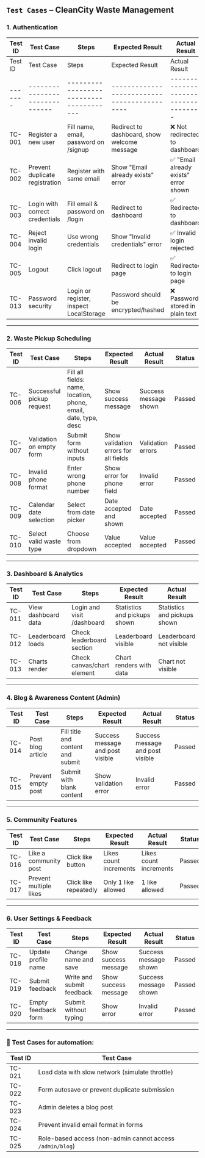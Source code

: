 ## `Test Cases` – CleanCity Waste Management


### 1. Authentication

| Test ID | Test Case                      | Steps                                 | Expected Result                             | Actual Result | Status |
| ------- | ------------------------------ | ------------------------------------- | ------------------------------------------- | ------------- | ------ |
| Test ID | Test Case                      | Steps                                   | Expected Result                             | Actual Result                        | Status |
| ------- | ------------------------------ | --------------------------------------- | ------------------------------------------- | ------------------------------------ | ------ |
| TC-001  | Register a new user            | Fill name, email, password on /signup   | Redirect to dashboard, show welcome message | ❌ Not redirected to dashboard        | Failed |
| TC-002  | Prevent duplicate registration | Register with same email                | Show "Email already exists" error           | ✅ "Email already exists" error shown | Passed |
| TC-003  | Login with correct credentials | Fill email & password on /login         | Redirect to dashboard                       | ✅ Redirected to dashboard            | Passed |
| TC-004  | Reject invalid login           | Use wrong credentials                   | Show "Invalid credentials" error            | ✅ Invalid login rejected             | Passed |
| TC-005  | Logout                         | Click logout                            | Redirect to login page                      | ✅ Redirected to login page           | Passed |
| TC-013  | Password security              | Login or register, inspect LocalStorage | Password should be encrypted/hashed         | ❌ Password stored in plain text      | Failed |

---

### 2. Waste Pickup Scheduling

| Test ID | Test Case                 | Steps                                                           | Expected Result                       | Actual Result | Status |
| ------- | ------------------------- | --------------------------------------------------------------- | ------------------------------------- | ------------- | ------ |
| TC-006  | Successful pickup request | Fill all fields: name, location, phone, email, date, type, desc | Show success message                  | Success message shown              | Passed       |
| TC-007  | Validation on empty form  | Submit form without inputs                                      | Show validation errors for all fields | Validation errors              | Passed       |
| TC-008  | Invalid phone format      | Enter wrong phone number                                        | Show error for phone field            | Invalid error              | Passed       |
| TC-009  | Calendar date selection   | Select from date picker                                         | Date accepted and shown               | Date accepted              | Passed       |
| TC-010  | Select valid waste type   | Choose from dropdown                                            | Value accepted                        |  Value accepted             | Passed       |

---

### 3. Dashboard & Analytics

| Test ID | Test Case           | Steps                      | Expected Result              | Actual Result | Status |
| ------- | ------------------- | -------------------------- | ---------------------------- | ------------- | ------ |
| TC-011  | View dashboard data | Login and visit /dashboard | Statistics and pickups shown |  Statistics and pickups shown             | Passed       |
| TC-012  | Leaderboard loads   | Check leaderboard section  | Leaderboard visible          | Leaderboard not visible            | Failed      |
| TC-013  | Charts render       | Check canvas/chart element | Chart renders with data      | Chart not visible             | Failed       |

---

### 4. Blog & Awareness Content (Admin)

| Test ID | Test Case          | Steps                             | Expected Result                  | Actual Result | Status |
| ------- | ------------------ | --------------------------------- | -------------------------------- | ------------- | ------ |
| TC-014  | Post blog article  | Fill title and content and submit | Success message and post visible | Success message and post visible              | Passed       |
| TC-015  | Prevent empty post | Submit with blank content         | Show validation error            | Invalid error             | Passed       |

---

### 5. Community Features

| Test ID | Test Case              | Steps                 | Expected Result        | Actual Result | Status |
| ------- | ---------------------- | --------------------- | ---------------------- | ------------- | ------ |
| TC-016  | Like a community post  | Click like button     | Likes count increments | Likes count increments              | Passed       |
| TC-017  | Prevent multiple likes | Click like repeatedly | Only 1 like allowed    | 1 like allowed              | Passed       |

---

### 6. User Settings & Feedback

| Test ID | Test Case           | Steps                     | Expected Result      | Actual Result | Status |
| ------- | ------------------- | ------------------------- | -------------------- | ------------- | ------ |
| TC-018  | Update profile name | Change name and save      | Show success message | Success message shown              | Passed        |
| TC-019  | Submit feedback     | Write and submit feedback | Show success message | Success message shown              | Passed       |
| TC-020  | Empty feedback form | Submit without typing     | Show error           | Invalid error              | Passed       |

---

### 🔁 Test Cases for automation:

| Test ID | Test Case                                                 |
| ------- | --------------------------------------------------------- |
| TC-021  | Load data with slow network (simulate throttle)           |
| TC-022  | Form autosave or prevent duplicate submission             |
| TC-023  | Admin deletes a blog post                                 |
| TC-024  | Prevent invalid email format in forms                     |
| TC-025  | Role-based access (non-admin cannot access `/admin/blog`) |

